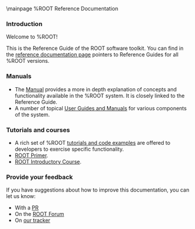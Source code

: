 \mainpage %ROOT Reference Documentation

### Introduction
Welcome to %ROOT!

This is the Reference Guide of the ROOT software toolkit.
You can find in the [reference documentation page](https://root.cern/reference/) pointers
to Reference Guides for all %ROOT versions.

### Manuals

- The [Manual](https://root.cern/manual/) provides a more in depth explanation of
  concepts and functionality available in the %ROOT system. It is closely linked to the
  Reference Guide.
- A number of topical [User Guides and Manuals](https://root.cern/topical/) for various
  components of the system.

### Tutorials and courses

- A rich set of %ROOT [tutorials and code examples](https://root.cern/doc/master/group__Tutorials.html) are offered to developers to exercise specific functionality.
- [ROOT Primer](https://root.cern/primer/).
- [ROOT Introductory Course](https://github.com/root-project/training/tree/master/BasicCourse).


### Provide your feedback
If you have suggestions about how to improve this documentation, you can let us know:

- With a [PR](https://github.com/root-project/root)
- On the [ROOT Forum](https://root-forum.cern.ch)
- On [our tracker](https://github.com/root-project/root/issues)
